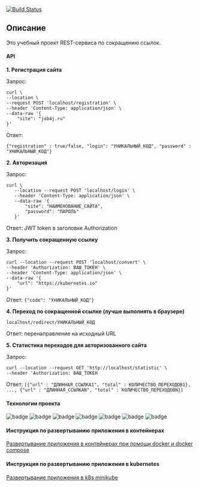 [![Build Status](https://app.travis-ci.com/velesov7493/job4j_url-shortcut.svg?branch=master)](https://app.travis-ci.com/velesov7493/job4j_url-shortcut)
## Описание ##

Это учебный проект REST-сервиса по сокращению ссылок.

#### API ####
**1. Регистрация сайта**

Запрос:
```
curl \
--location \
--request POST 'localhost/registration' \ 
--header 'Content-Type: application/json' \
--data-raw '{
    "site": "job4j.ru"
}'
```
Ответ: 
```
{"registration" : true/false, "login": "УНИКАЛЬНЫЙ_КОД", "password" : "УНИКАЛЬНЫЙ_КОД"}
```

**2. Авторизация**

Запрос:
```
curl \
   --location --request POST 'localhost/login' \
   --header 'Content-Type: application/json' \
   --data-raw '{
       "site": "НАИМЕНОВАНИЕ_САЙТА",
       "password": "ПАРОЛЬ"
   }'
```

Ответ: JWT token в заголовке Authorization 

**3. Получить сокращенную ссылку**

Запрос:
```
curl --location --request POST 'localhost/convert' \
--header 'Authorization: ВАШ_ТОКЕН' \
--header 'Content-Type: application/json' \
--data-raw '{
    "url": "https://kubernetes.io"
}'
```
Ответ: `{"code": "УНИКАЛЬНЫЙ_КОД"}`

**4. Переход по сокращенной ссылке (лучше выполнять в браузере)**

```
localhost/redirect/УНИКАЛЬНЫЙ_КОД
```

Ответ: перенаправление на исходный URL

**5. Статистика переходов для авторизованного сайта**

Запрос:
```
curl --location --request GET 'http://localhost/statistic' \
--header 'Authorization: ВАШ_ТОКЕН
```

Ответ: `[{"url" : "ДЛИННАЯ_ССЫЛКА1", "total" : КОЛИЧЕСТВО_ПЕРЕХОДОВ1}, ..., {"url" : "ДЛИННАЯ_ССЫЛКАN", "total" : КОЛИЧЕСТВО_ПЕРЕХОДОВN}]`

#### Технологии проекта ####
![badge](https://img.shields.io/badge/docker-20.10-random)
![badge](https://img.shields.io/badge/docker/compose-2.5-indigo)
![badge](https://img.shields.io/badge/kubernetes-1.24-lightgreen)
![badge](https://img.shields.io/badge/PostgreSQL-12-blue)
![badge](https://img.shields.io/badge/Java-14-green)
![badge](https://img.shields.io/badge/Maven-3.6-green)
![badge](https://img.shields.io/badge/SpringBot-2.6-yellow)
#### Инструкция по развертыванию приложения в контейнерах ####
[Развертывание приложения в контейнерах при помощи docker и docker compose](https://github.com/velesov7493/job4j_url-shortcut/wiki/Manual:-deploying-an-application-in-containers-using-docker-and-docker-compose)
#### Инструкция по развертыванию приложения в kubernetes ####
[Развертывание приложения в k8s minikube](https://github.com/velesov7493/job4j_url-shortcut/wiki/Manual:-deploying-an-application-in-kubernetes)